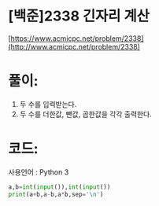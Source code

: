 # [백준]2338 긴자리 계산


[https://www.acmicpc.net/problem/2338](http://www.acmicpc.net/problem/2338)

# **풀이:**
1. 두 수를 입력받는다.
2. 두 수를 더한값, 뺀값, 곱한값을 각각 출력한다.

# **코드:**
사용언어 : Python 3
```python
a,b=int(input()),int(input())
print(a+b,a-b,a*b,sep='\n')
```
